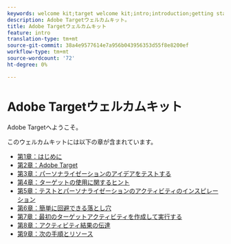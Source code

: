 ```yaml
---
keywords: welcome kit;target welcome kit;intro;introduction;getting started
description: Adobe Targetウェルカムキット。
title: Adobe Targetウェルカムキット
feature: intro
translation-type: tm+mt
source-git-commit: 38a4e9577614e7a956b043956353d55f8e8200ef
workflow-type: tm+mt
source-wordcount: '72'
ht-degree: 0%

---
```



# Adobe Targetウェルカムキット

Adobe Targetへようこそ。

このウェルカムキットには以下の章が含まれています。

* [第1章：はじめに](/help/c-intro/target-welcome-kit-1.md)
* [第2章：Adobe Target](/help/c-intro/target-welcome-kit-2.md)
* [第3章：パーソナライゼーションのアイデアをテストする](/help/c-intro/target-welcome-kit-3.md)
* [第4章：ターゲットの使用に関するヒント](/help/c-intro/target-welcome-kit-4.md)
* [第5章：テストとパーソナライゼーションのアクティビティのインスピレーション](/help/c-intro/target-welcome-kit-5.md)
* [第6章：簡単に回避できる落とし穴](/help/c-intro/target-welcome-kit-6.md)
* [第7章：最初のターゲットアクティビティを作成して実行する](/help/c-intro/target-welcome-kit-7.md)
* [第8章：アクティビティ結果の伝達](/help/c-intro/target-welcome-kit-8.md)
* [第9章：次の手順とリソース](/help/c-intro/target-welcome-kit-9.md)
